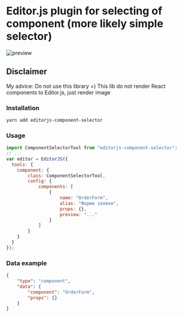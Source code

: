 # Editor.js plugin for selecting of component (more likely simple selector)

![preview](/images/preview.png)

## Disclaimer
My advice: Do not use this library =)
This lib do not render React components to Editor.js, just render image

### Installation
```bash
yarn add editorjs-component-selector
```

### Usage
```javascript
import ComponentSelectorTool from "editorjs-component-selector";
// ...
var editor = EditorJS({
  tools: {
    component: {
        class: ComponentSelectorTool,
        config: {
            components: [
                {
                    name: "OrderForm",
                    alias: "Форма заявки",
                    props: {},
                    preview: "..."
                }
            ]
        }
    }
  }
});
```

### Data example
```json
{
    "type": "component",
    "data": {
        "component": "OrderForm",
        "props": {}
    }
}
```